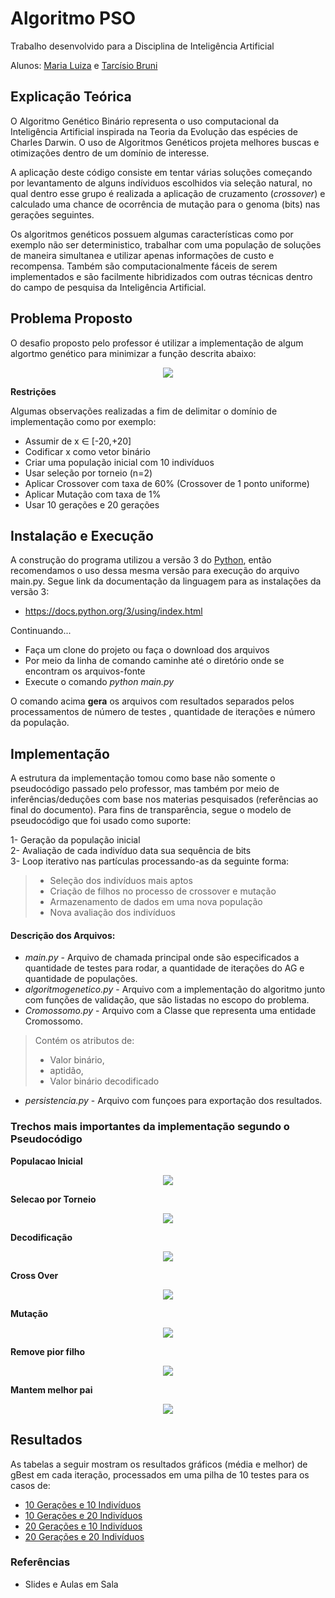 # Algoritmo PSO 

Trabalho desenvolvido para a Disciplina de Inteligência Artificial

Alunos: [Maria Luiza](https://github.com/malufreitas) e [Tarcísio Bruni](https://github.com/tarcisiobruni)

## Explicação Teórica

O Algoritmo Genético Binário representa o uso computacional da Inteligência Artificial inspirada na Teoria da Evolução das espécies de Charles Darwin. O uso de Algoritmos Genéticos projeta melhores buscas e otimizações dentro de um domínio de interesse.

A aplicação deste código consiste em tentar várias soluções começando por levantamento de alguns indíviduos escolhidos via seleção natural, no qual dentro esse grupo é realizada a aplicação de cruzamento (*crossover*) e calculado uma chance de ocorrência de mutação para o genoma (bits) nas gerações seguintes.

Os algoritmos genéticos possuem algumas características como por exemplo não ser deterministico, trabalhar com uma população de soluções de maneira simultanea e utilizar apenas informações de custo e recompensa. Também são computacionalmente fáceis de serem implementados e são facilmente hibridizados com outras técnicas dentro do campo de pesquisa da Inteligência Artificial.

## Problema Proposto

O desafio proposto pelo professor é utilizar a implementação de algum algortmo genético para minimizar a função descrita abaixo:

<p align="center">
  <img  src="https://github.com/malufreitas/algoritmo-genetico-binario/blob/master/images/funcao.png">
</p>

**Restrições**

Algumas observações realizadas a fim de delimitar o domínio de implementação como por exemplo:

- Assumir de x ∈ [-20,+20]
- Codificar x como vetor binário
- Criar uma população inicial com 10 indivíduos
- Usar seleção por torneio (n=2)
- Aplicar Crossover com taxa de 60% (Crossover de 1 ponto uniforme)
- Aplicar Mutação com taxa de 1%
- Usar 10 gerações e 20 gerações

## Instalação e Execução

A construção do programa utilizou a versão 3 do [Python](https://www.python.org/), então recomendamos o uso dessa mesma versão para execução do arquivo main.py. Segue link da documentação da linguagem para as instalações da versão 3:
- https://docs.python.org/3/using/index.html

Continuando...

- Faça um clone do projeto ou faça o download dos arquivos
- Por meio da linha de comando caminhe até o diretório onde se encontram os arquivos-fonte
- Execute o comando *python main.py*

O comando acima **gera** os arquivos com resultados separados pelos processamentos de número de testes , quantidade de iterações e número da população.

## Implementação

A estrutura da implementação tomou como base não somente o pseudocódigo passado pelo professor, mas também por meio de inferências/deduções com base nos materias pesquisados (referências ao final do documento). Para fins de transparência, segue o modelo de pseudocódigo que foi usado como suporte:

1- Geração da população inicial <br>
2- Avaliação de cada indivíduo data sua sequência de bits <br>
3- Loop iterativo nas partículas processando-as da seguinte forma: <br>
>- Seleção dos indivíduos mais aptos 
>- Criação de filhos no processo de crossover e mutação
>- Armazenamento de dados em uma nova população
>- Nova avaliação dos indivíduos

#### Descrição dos Arquivos:
- *main.py* - Arquivo de chamada principal onde são especificados a quantidade de testes para rodar, a quantidade de iterações do AG e quantidade de populações.
- *algoritmogenetico.py* - Arquivo com a implementação do algoritmo junto com funções de validação, que são listadas no escopo do problema.
- *Cromossomo.py* - Arquivo com a Classe que representa uma entidade Cromossomo.
> Contém os atributos de:
> - Valor binário,
> - aptidão,
> - Valor binário decodificado

- *persistencia.py* - Arquivo com funçoes para exportação dos resultados.

### Trechos mais importantes da implementação segundo o Pseudocódigo

**Populacao Inicial**

<p align="center">
  <img  src="https://github.com/malufreitas/algoritmo-genetico-binario/blob/master/images/populacao_inicial.png">
</p>

**Selecao por Torneio**

<p align="center">
  <img  src="https://github.com/malufreitas/algoritmo-genetico-binario/blob/master/images/selecao_torneio.png">
</p>

**Decodificação**

<p align="center">
  <img  src="https://github.com/malufreitas/algoritmo-genetico-binario/blob/master/images/decodificacao.png">
</p>

**Cross Over**

<p align="center">
  <img  src="https://github.com/malufreitas/algoritmo-genetico-binario/blob/master/images/crossover.png">
</p>

**Mutação**

<p align="center">
  <img  src="https://github.com/malufreitas/algoritmo-genetico-binario/blob/master/images/mutacao.png">
</p>

**Remove pior filho**

<p align="center">
  <img  src="https://github.com/malufreitas/algoritmo-genetico-binario/blob/master/images/remove_pior_filho.png">
</p>

**Mantem melhor pai**
<p align="center">
  <img  src="https://github.com/malufreitas/algoritmo-genetico-binario/blob/master/images/mantem_pai.png">
</p>

## Resultados

As tabelas a seguir mostram os resultados gráficos (média e melhor) de gBest em cada iteração, processados em uma pilha de 10 testes para os casos de:

- [10 Gerações e 10 Indivíduos](https://raw.githubusercontent.com/malufreitas/algoritmo-genetico-binario/master/testes/Teste-10iteracoes-10populacao-10geracao.PNG)
- [10 Gerações e 20 Indivíduos](https://raw.githubusercontent.com/malufreitas/algoritmo-genetico-binario/master/testes/Teste-10iteracoes-20populacao-10geracao.PNG)
- [20 Gerações e 10 Indivíduos](https://raw.githubusercontent.com/malufreitas/algoritmo-genetico-binario/master/testes/Teste-10iteracoes-10populacao-20geracao.PNG)
- [20 Gerações e 20 Indivíduos](https://raw.githubusercontent.com/malufreitas/algoritmo-genetico-binario/master/testes/Teste-10iteracoes-20populacao-20geracao.PNG)

### Referências

- Slides e Aulas em Sala
